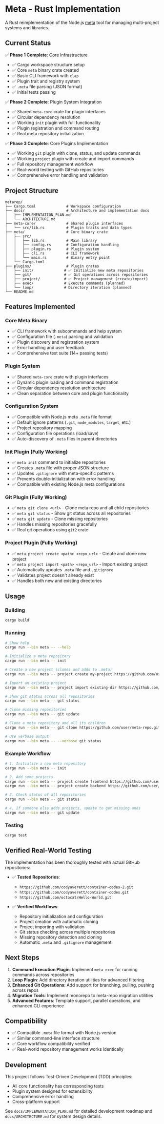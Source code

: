 # Meta - Rust Implementation

A Rust reimplementation of the Node.js [meta](https://github.com/mateodelnorte/meta) tool for managing multi-project systems and libraries.

## Current Status

✅ **Phase 1 Complete**: Core Infrastructure
- ✅ Cargo workspace structure setup
- ✅ Core `meta` binary crate created
- ✅ Basic CLI framework with `clap`
- ✅ Plugin trait and registry system
- ✅ `.meta` file parsing (JSON format)
- ✅ Initial tests passing

✅ **Phase 2 Complete**: Plugin System Integration
- ✅ Shared `meta-core` crate for plugin interfaces
- ✅ Circular dependency resolution
- ✅ Working `init` plugin with full functionality
- ✅ Plugin registration and command routing
- ✅ Real meta repository initialization

✅ **Phase 3 Complete**: Core Plugins Implementation
- ✅ Working `git` plugin with clone, status, and update commands
- ✅ Working `project` plugin with create and import commands
- ✅ Full repository management workflow
- ✅ Real-world testing with GitHub repositories
- ✅ Comprehensive error handling and validation

## Project Structure

```
metarep/
├── Cargo.toml              # Workspace configuration
├── docs/                   # Architecture and implementation docs
│   ├── IMPLEMENTATION_PLAN.md
│   └── ARCHITECTURE.md
├── meta-core/              # Shared plugin interfaces
│   └── src/lib.rs          # Plugin traits and data types
├── meta/                   # Core binary crate
│   ├── src/
│   │   ├── lib.rs          # Main library
│   │   ├── config.rs       # Configuration handling
│   │   ├── plugin.rs       # Plugin system
│   │   ├── cli.rs          # CLI framework
│   │   └── main.rs         # Binary entry point
│   └── Cargo.toml
├── plugins/                # Plugin crates
│   ├── init/              # ✅ Initialize new meta repositories
│   ├── git/               # ✅ Git operations across repositories
│   ├── project/           # ✅ Project management (create/import)
│   ├── exec/              # Execute commands (planned)
│   └── loop/              # Directory iteration (planned)
└── README.md
```

## Features Implemented

### Core Meta Binary
- ✅ CLI framework with subcommands and help system
- ✅ Configuration file (`.meta`) parsing and validation
- ✅ Plugin discovery and registration system
- ✅ Error handling and user feedback
- ✅ Comprehensive test suite (14+ passing tests)

### Plugin System
- ✅ Shared `meta-core` crate with plugin interfaces
- ✅ Dynamic plugin loading and command registration
- ✅ Circular dependency resolution architecture
- ✅ Clean separation between core and plugin functionality

### Configuration System
- ✅ Compatible with Node.js meta `.meta` file format
- ✅ Default ignore patterns (`.git`, `node_modules`, `target`, etc.)
- ✅ Project repository mapping
- ✅ Configuration file operations (load/save)
- ✅ Auto-discovery of `.meta` files in parent directories

### Init Plugin (Fully Working)
- ✅ `meta init` command to initialize repositories
- ✅ Creates `.meta` file with proper JSON structure
- ✅ Updates `.gitignore` with meta-specific patterns
- ✅ Prevents double-initialization with error handling
- ✅ Compatible with existing Node.js meta configurations

### Git Plugin (Fully Working)
- ✅ `meta git clone <url>` - Clone meta repo and all child repositories
- ✅ `meta git status` - Show git status across all repositories
- ✅ `meta git update` - Clone missing repositories
- ✅ Handles missing repositories gracefully
- ✅ Real git operations using `git2` crate

### Project Plugin (Fully Working)
- ✅ `meta project create <path> <repo_url>` - Create and clone new project
- ✅ `meta project import <path> <repo_url>` - Import existing project
- ✅ Automatically updates `.meta` file and `.gitignore`
- ✅ Validates project doesn't already exist
- ✅ Handles both new and existing directories

## Usage

### Building
```bash
cargo build
```

### Running
```bash
# Show help
cargo run --bin meta -- --help

# Initialize a meta repository
cargo run --bin meta -- init

# Create a new project (clones and adds to .meta)
cargo run --bin meta -- project create my-project https://github.com/user/repo.git

# Import an existing project
cargo run --bin meta -- project import existing-dir https://github.com/user/existing.git

# Show git status across all repositories
cargo run --bin meta -- git status

# Clone missing repositories
cargo run --bin meta -- git update

# Clone a meta repository and all its children
cargo run --bin meta -- git clone https://github.com/user/meta-repo.git

# Use verbose output
cargo run --bin meta -- --verbose git status
```

### Example Workflow
```bash
# 1. Initialize a new meta repository
cargo run --bin meta -- init

# 2. Add some projects
cargo run --bin meta -- project create frontend https://github.com/user/frontend.git
cargo run --bin meta -- project create backend https://github.com/user/backend.git

# 3. Check status of all repositories
cargo run --bin meta -- git status

# 4. If someone else adds projects, update to get missing ones
cargo run --bin meta -- git update
```

### Testing
```bash
cargo test
```

## Verified Real-World Testing

The implementation has been thoroughly tested with actual GitHub repositories:

- ✅ **Tested Repositories**: 
  - `https://github.com/codyaverett/container-codes-2.git`
  - `https://github.com/codyaverett/container-codes.git`
  - `https://github.com/octocat/Hello-World.git`

- ✅ **Verified Workflows**:
  - Repository initialization and configuration
  - Project creation with automatic cloning
  - Project importing with validation
  - Git status checking across multiple repositories
  - Missing repository detection and cloning
  - Automatic `.meta` and `.gitignore` management

## Next Steps

1. **Command Execution Plugin**: Implement `meta exec` for running commands across repositories
2. **Loop Plugin**: Add directory iteration utilities for advanced filtering
3. **Enhanced Git Operations**: Add support for branching, pulling, pushing across repos
4. **Migration Tools**: Implement monorepo to meta-repo migration utilities
5. **Advanced Features**: Template support, parallel operations, and enhanced CLI experience

## Compatibility

- ✅ Compatible `.meta` file format with Node.js version
- ✅ Similar command-line interface structure
- ✅ Core workflow compatibility verified
- ✅ Real-world repository management works identically

## Development

This project follows Test-Driven Development (TDD) principles:
- All core functionality has corresponding tests
- Plugin system designed for extensibility
- Comprehensive error handling
- Cross-platform support

See `docs/IMPLEMENTATION_PLAN.md` for detailed development roadmap and `docs/ARCHITECTURE.md` for system design details.